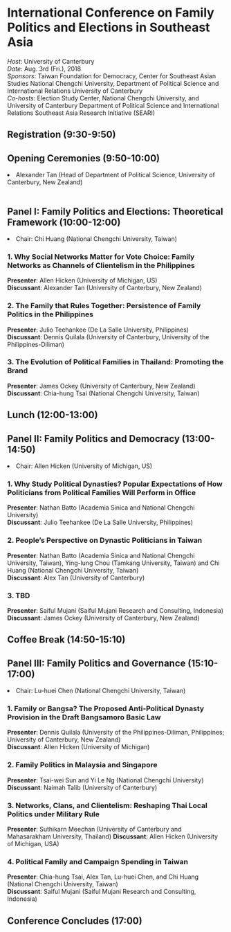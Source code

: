 # International Conference on Family Politics and Elections in Southeast Asia 

*Host*: University of Canterbury  
*Date*: Aug. 3rd (Fri.), 2018  
*Sponsors*: Taiwan Foundation for Democracy, Center for Southeast Asian Studies National Chengchi University, Department of Political Science and International Relations University of Canterbury    
*Co-hosts*: Election Study Center, National Chengchi University, and University of Canterbury 
Department of Political Science and International Relations Southeast Asia Research Initiative (SEARI)  

## Registration (9:30-9:50)   
## Opening Ceremonies (9:50-10:00)   
<li>Alexander Tan (Head of Department of Political Science, University of Canterbury, New Zealand)    </li>

<br>

## Panel I: Family Politics and Elections: Theoretical Framework (10:00-12:00)    

<li>Chair: Chi Huang (National Chengchi University, Taiwan)</li>    

### 1. Why Social Networks Matter for Vote Choice: Family Networks as Channels of Clientelism in the Philippines         
**Presenter**: Allen Hicken (University of Michigan, US)   
**Discussant**:  Alexander Tan (University of Canterbury, New Zealand)    


### 2. The Family that Rules Together: Persistence of Family Politics in the Philippines            
**Presenter**: Julio Teehankee (De La Salle University, Philippines)     
**Discussant**: Dennis Quilala (University of Canterbury, University of the Philippines-Diliman)  

### 3. The Evolution of Political Families in Thailand: Promoting the Brand               
**Presenter**: James Ockey (University of Canterbury, New Zealand)      
**Discussant**: Chia-hung Tsai (National Chengchi University, Taiwan)   

## Lunch (12:00-13:00)    
## Panel II: Family Politics and Democracy (13:00-14:50)      

<li>Chair: Allen Hicken (University of Michigan, US)</li>   

### 1. Why Study Political Dynasties? Popular Expectations of How Politicians from Political Families Will Perform in Office          
**Presenter**: Nathan Batto (Academia Sinica and National Chengchi University)   
**Discussant**: Julio Teehankee (De La Salle University, Philippines)   

### 2. People’s Perspective on Dynastic Politicians in Taiwan            
**Presenter**: Nathan Batto (Academia Sinica and National Chengchi University, Taiwan), Ying-lung Chou (Tamkang University, Taiwan) and Chi Huang (National Chengchi University, Taiwan)         
**Discussant**:  Alex Tan (University of Canterbury)   

### 3. TBD         
**Presenter**: Saiful Mujani (Saiful Mujani Research and Consulting, Indonesia)   
**Discussant**: James Ockey (University of Canterbury, New Zealand)    
## Coffee Break (14:50-15:10)    


## Panel III: Family Politics and Governance (15:10-17:00)  

<li>Chair:  Lu-huei Chen (National Chengchi University, Taiwan)      </li>

### 1. Family or Bangsa? The Proposed Anti-Political Dynasty Provision in the Draft Bangsamoro Basic Law         
**Presenter**: Dennis Quilala (University of the Philippines-Diliman, Philippines; University of Canterbury, New Zealand)  
**Discussant**: Allen Hicken (University of Michigan)   

### 2. Family Politics in Malaysia and Singapore            
**Presenter**: Tsai-wei Sun and Yi Le Ng (National Chengchi University)     
**Discussant**: Naimah Talib (University of Canterbury)    

### 3. Networks, Clans, and Clientelism: Reshaping Thai Local Politics under Military Rule
**Presenter**: Suthikarn Meechan (University of Canterbury and Mahasarakham University, Thailand)
**Discussant**: Allen Hicken (University of Michigan, USA)

### 4. Political Family and Campaign Spending in Taiwan              
**Presenter**: Chia-hung Tsai, Alex Tan, Lu-huei Chen, and Chi Huang (National Chengchi University, Taiwan)     
**Discussant**: Saiful Mujani (Saiful Mujani Research and Consulting, Indonesia)

## Conference Concludes (17:00)
